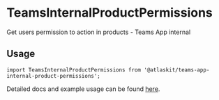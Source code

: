 # TeamsInternalProductPermissions

Get users permission to action in products - Teams App internal

## Usage

`import TeamsInternalProductPermissions from '@atlaskit/teams-app-internal-product-permissions';`

Detailed docs and example usage can be found
[here](https://atlaskit.atlassian.com/packages/people-and-teams/teams-internal-product-permissions).
